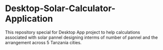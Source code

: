 # Desktop-Solar-Calculator-Application

This repository special for Desktop App project to help calculations associated with solar pannel designing interms of number of pannel and the arrangement across 5 Tanzania cities.



